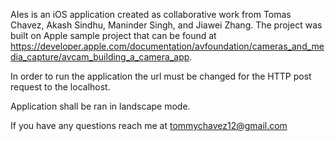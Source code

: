 AIes is an iOS application created as collaborative work from Tomas Chavez, Akash Sindhu, Maninder Singh, and Jiawei Zhang. The project was built on Apple sample project that can be found at https://developer.apple.com/documentation/avfoundation/cameras_and_media_capture/avcam_building_a_camera_app.

In order to run the application the url must be changed for the HTTP post request to the localhost. 

Application shall be ran in landscape mode. 

If you have any questions reach me at tommychavez12@gmail.com